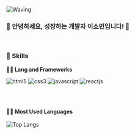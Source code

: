 ![Waving](https://capsule-render.vercel.app/api?type=waving&height=200&text=Good%20Day%20To%20Code!&fontAlign=40&fontAlignY=40&color=gradient)

### 🙇 안녕하세요, 성장하는 개발자 이소민입니다! 🙇
<br/>

### 🦾 Skills
**🧑‍💻 Lang and Frameworks**

![html5](https://img.shields.io/badge/html5-E34F26.svg?&style=for-the-badge&logo=html5&logoColor=white)
![css3](https://img.shields.io/badge/css3-1572B6.svg?&style=for-the-badge&logo=css3&logoColor=white)
![javascript](https://img.shields.io/badge/javascript-F7DF1E.svg?&style=for-the-badge&logo=javascript&logoColor=white)
![reactjs](https://img.shields.io/badge/react.js-61DAFB.svg?&style=for-the-badge&logo=React&logoColor=white)

<br/><br/>

**👩‍💻 Most Used Languages**
<br/><br/>
![Top Langs](https://github-readme-stats.vercel.app/api/top-langs/?username=purin48&layout=compact)
